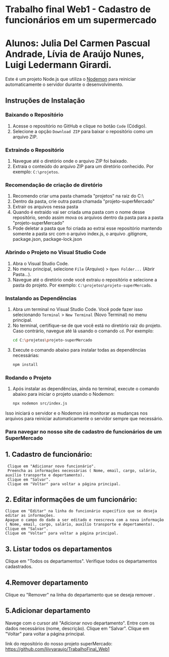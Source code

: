 # Trabalho final Web1  - Cadastro de funcionários em um supermercado 
# Alunos: Julia Del Carmen Pascual Andrade, Lívia de Araújo Nunes, Luigi Ledermann Girardi.  


Este é um projeto Node.js que utiliza o [Nodemon](https://nodemon.io/) para reiniciar automaticamente o servidor durante o desenvolvimento.

## Instruções de Instalação

### Baixando o Repositório

1. Acesse o repositório no GitHub e clique no botão `Code` (Código).
2. Selecione a opção `Download ZIP` para baixar o repositório como um arquivo ZIP.
   

### Extraindo o Repositório

1. Navegue até o diretório onde o arquivo ZIP foi baixado.
2. Extraia o conteúdo do arquivo ZIP para um diretório conhecido. Por exemplo: `C:\projetos`.


### Recomendação de criação de diretório

1. Recomendo criar uma pasta chamada "projetos" na raiz do C:\
2. Dentro da pasta, crie outra pasta chamada "projeto-superMercado"
3. Extrair os arquivos nessa pasta
4. Quando é extraido vai ser criada uma pasta com o nome desse repositório, sendo assim mova os arquivos dentro da pasta para a pasta "projeto-superMercado"
5. Pode deletar a pasta que foi criada ao extrai esse repositório mantendo somente a pasta src com o arquivo index.js, o arquivo .gitignore, package.json, package-lock.json

### Abrindo o Projeto no Visual Studio Code

1. Abra o Visual Studio Code.
2. No menu principal, selecione `File` (Arquivo) > `Open Folder...` (Abrir Pasta...).
3. Navegue até o diretório onde você extraiu o repositório e selecione a pasta do projeto. Por exemplo: `C:\projetos\projeto-superMercado`.

### Instalando as Dependências

1. Abra um terminal no Visual Studio Code. Você pode fazer isso selecionando `Terminal` > `New Terminal` (Novo Terminal) no menu principal.
2. No terminal, certifique-se de que você está no diretório raiz do projeto. Caso contrário, navegue até lá usando o comando `cd`. Por exemplo:
   ```sh
   cd C:\projetos\projeto-superMercado
   ```
3. Execute o comando abaixo para instalar todas as dependências necessárias:
   ```sh
   npm install
   ```

### Rodando o Projeto

1. Após instalar as dependências, ainda no terminal, execute o comando abaixo para iniciar o projeto usando o Nodemon:
   ```sh
   npx nodemon src/index.js
   ```

Isso iniciará o servidor e o Nodemon irá monitorar as mudanças nos arquivos para reiniciar automaticamente o servidor sempre que necessário.

### Para navegar no nosso site de cadastro de funcionários de um SuperMercado 
## 1. Cadastro de funcionário:
     Clique em "Adicionar novo funcionário".
     Preencha as informações necessárias ( Nome, email, cargo, salário, auxílio transporte e depertamento).
     Clique em "Salvar".
     Clique em "Voltar" para voltar a página principal.

## 2. Editar informações de um funcionário:
    Clique em "Editar" na linha do funcionário específico que se deseja editar as informações.
    Apague o campo do dado a ser editado e reescreva com a nova informação ( Nome, email, cargo, salário, auxílio transporte e depertamento).
    Clique em "Salvar".
    Clique em "Voltar" para voltar a página principal.
  
## 3. Listar todos os departamentos
   Clique em "Todos os departamentos".
   Verifique todos os departamentos cadastrados.

## 4.Remover departamento 
   Clique eu "Remover" na linha do departamento que se deseja remover .

## 5.Adicionar departamento 
  Navege com o cursor até "Adicionar novo departamento".
  Entre com os dados necessários (nome, descrição).
  Clique em "Salvar".
  Clique em "Voltar" para voltar a página principal.




   


link do repositório do nosso projeto superMercado: https://github.com/liivyaraujo/TrabalhoFinal_Web1
